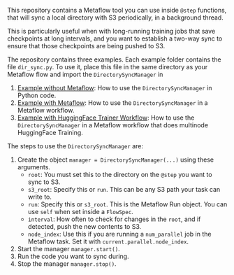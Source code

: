 This repository contains a Metaflow tool you can use inside `@step` functions, that will sync a local directory with S3 periodically, in a background thread.

This is particularly useful when with long-running training jobs that save checkpoints at long intervals, and you want to establish a two-way sync to ensure that those checkpoints are being pushed to S3. 

The repository contains three examples. Each example folder contains the file `dir_sync.py`. To use it, place this file in the same directory as your Metaflow flow and import the `DirectorySyncManager` in 
1. [Example without Metaflow](./basic_example/): How to use the `DirectorySyncManager` in Python code.
2. [Example with Metaflow](./basic_metaflow_example/): How to use the `DirectorySyncManager` in a Metaflow workflow.
3. [Example with HuggingFace Trainer Workflow](./hf_trainer_example/): How to use the `DirectorySyncManager` in a Metaflow workflow that does multinode HuggingFace Training.

The steps to use the `DirectorySyncManager` are:
1. Create the object `manager = DirectorySyncManager(...)` using these arguments.
    - `root`: You must set this to the directory on the `@step` you want to sync to S3.
    - `s3_root`: Specify this or `run`. This can be any S3 path your task can write to.
    - `run`: Specify this or `s3_root`. This is the Metaflow Run object. You can use `self` when set inside a `FlowSpec`.
    - `interval`: How often to check for changes in the `root`, and if detected, push the new contents to S3.
    - `node_index`: Use this if you are running a `num_parallel` job in the Metaflow task. Set it with `current.parallel.node_index`.
2. Start the manager `manager.start()`.
3. Run the code you want to sync during.
4. Stop the manager `manager.stop()`.